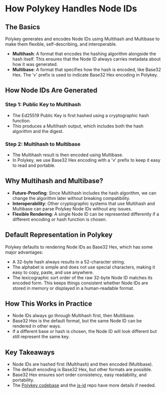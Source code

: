 # How Polykey Handles Node IDs

## The Basics

Polykey generates and encodes Node IDs using Multihash and Multibase to make
them flexible, self-describing, and interoperable.

- **Multihash**: A format that encodes the hashing algorithm alongside the hash
  itself. This ensures that the Node ID always carries metadata about how it was
  generated.
- **Multibase**: A format that specifies how the hash is encoded, like Base32
  Hex. The 'v' prefix is used to indicate Base32 Hex encoding in Polykey.

## How Node IDs Are Generated

### Step 1: Public Key to Multihash

- The Ed25519 Public Key is first hashed using a cryptographic hash function.
- This produces a Multihash output, which includes both the hash algorithm and
  the digest.

### Step 2: Multihash to Multibase

- The Multihash result is then encoded using Multibase.
- In Polykey, we use Base32 Hex encoding with a 'v' prefix to keep it easy to
  read and portable.

## Why Multihash and Multibase?

- **Future-Proofing**: Since Multihash includes the hash algorithm, we can
  change the algorithm later without breaking compatibility.
- **Interoperability**: Other cryptographic systems that use Multihash and
  Multibase can parse Polykey Node IDs without any issues.
- **Flexible Rendering**: A single Node ID can be represented differently if a
  different encoding or hash function is chosen.

## Default Representation in Polykey

Polykey defaults to rendering Node IDs as Base32 Hex, which has some major
advantages:

- A 32-byte hash always results in a 52-character string.
- The alphabet is simple and does not use special characters, making it easy to
  copy, paste, and use anywhere.
- The lexicographic sort order of the raw 32-byte Node ID matches its encoded
  form. This keeps things consistent whether Node IDs are stored in memory or
  displayed in a human-readable format.

## How This Works in Practice

- Node IDs always go through Multihash first, then Multibase.
- Base32 Hex is the default format, but the same Node ID can be rendered in
  other ways.
- If a different base or hash is chosen, the Node ID will look different but
  still represent the same key.

## Key Takeaways

- Node IDs are hashed first (Multihash) and then encoded (Multibase).
- The default encoding is Base32 Hex, but other formats are possible.
- Base32 Hex ensures sort order consistency, easy readability, and portability.
- The [Polykey codebase](https://github.com/MatrixAI/Polykey) and the
  [js-id](https://github.com/MatrixAI/js-id.git) repo have more details if
  needed.
